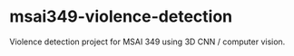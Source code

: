 # msai349-violence-detection
Violence detection project for MSAI 349 using 3D CNN / computer vision.
